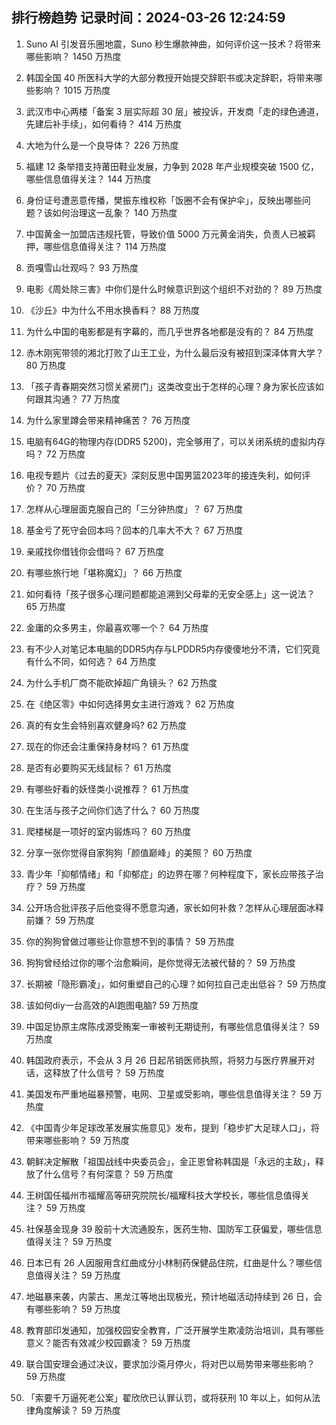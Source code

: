 
## 排行榜趋势 记录时间：2024-03-26 12:24:59
  
  1. Suno AI 引发音乐圈地震，Suno 秒生爆款神曲，如何评价这一技术？将带来哪些影响？ 1450 万热度
    
  2. 韩国全国 40 所医科大学的大部分教授开始提交辞职书或决定辞职，将带来哪些影响？ 1015 万热度
    
  3. 武汉市中心两楼「备案 3 层实际超 30 层」被投诉，开发商「走的绿色通道，先建后补手续」，如何看待？ 414 万热度
    
  4. 大地为什么是一个良导体？ 226 万热度
    
  5. 福建 12 条举措支持莆田鞋业发展，力争到 2028 年产业规模突破 1500 亿，哪些信息值得关注？ 144 万热度
    
  6. 身份证号遭恶意传播，樊振东维权称「饭圈不会有保护伞」，反映出哪些问题？该如何治理这一乱象？ 140 万热度
    
  7. 中国黄金一加盟店违规托管，导致价值 5000 万元黄金消失，负责人已被羁押，哪些信息值得关注？ 114 万热度
    
  8. 贡嘎雪山壮观吗？ 93 万热度
    
  9. 电影《周处除三害》中你们是什么时候意识到这个组织不对劲的？ 89 万热度
    
  10. 《沙丘》中为什么不用水换香料？ 88 万热度
    
  11. 为什么中国的电影都是有字幕的，而几乎世界各地都是没有的？ 84 万热度
    
  12. 赤木刚宪带领的湘北打败了山王工业，为什么最后没有被招到深泽体育大学？ 80 万热度
    
  13. 「孩子青春期突然习惯关紧房门」这类改变出于怎样的心理？身为家长应该如何跟其沟通？ 77 万热度
    
  14. 为什么家里蹲会带来精神痛苦？ 76 万热度
    
  15. 电脑有64G的物理内存(DDR5 5200)，完全够用了，可以关闭系统的虚拟内存吗？ 72 万热度
    
  16. 电视专题片《过去的夏天》深刻反思中国男篮2023年的接连失利，如何评价？ 70 万热度
    
  17. 怎样从心理层面克服自己的「三分钟热度」？ 67 万热度
    
  18. 基金亏了死守会回本吗？回本的几率大不大？ 67 万热度
    
  19. 亲戚找你借钱你会借吗？ 67 万热度
    
  20. 有哪些旅行地「堪称魔幻」？ 66 万热度
    
  21. 如何看待「孩子很多心理问题都能追溯到父母辈的无安全感上」这一说法？ 65 万热度
    
  22. 金庸的众多男主，你最喜欢哪一个？ 64 万热度
    
  23. 有不少人对笔记本电脑的DDR5内存与LPDDR5内存傻傻地分不清，它们究竟有什么不同，如何选？ 64 万热度
    
  24. 为什么手机厂商不能砍掉超广角镜头？ 62 万热度
    
  25. 在《绝区零》中如何选择男女主进行游戏？ 62 万热度
    
  26. 真的有女生会特别喜欢健身吗? 62 万热度
    
  27. 现在的你还会注重保持身材吗？ 61 万热度
    
  28. 是否有必要购买无线鼠标？ 61 万热度
    
  29. 有哪些好看的妖怪类小说推荐？ 61 万热度
    
  30. 在生活与孩子之间你们选了什么？ 60 万热度
    
  31. 爬楼梯是一项好的室内锻炼吗？ 60 万热度
    
  32. 分享一张你觉得自家狗狗「颜值巅峰」的美照？ 60 万热度
    
  33. 青少年「抑郁情绪」和「抑郁症」的边界在哪？何种程度下，家长应带孩子治疗？ 59 万热度
    
  34. 公开场合批评孩子后他变得不愿意沟通，家长如何补救？怎样从心理层面冰释前嫌？ 59 万热度
    
  35. 你的狗狗曾做过哪些让你意想不到的事情？ 59 万热度
    
  36. 狗狗曾经给过你的哪个治愈瞬间，是你觉得无法被代替的？ 59 万热度
    
  37. 长期被「隐形霸凌」，如何重塑自己的心理？如何拉自己走出低谷？ 59 万热度
    
  38. 该如何diy一台高效的AI跑图电脑? 59 万热度
    
  39. 中国足协原主席陈戌源受贿案一审被判无期徒刑，有哪些信息值得关注？ 59 万热度
    
  40. 韩国政府表示，不会从 3 月 26 日起吊销医师执照，将努力与医疗界展开对话，这释放了什么信号？ 59 万热度
    
  41. 美国发布严重地磁暴预警，电网、卫星或受影响，哪些信息值得关注？ 59 万热度
    
  42. 《中国青少年足球改革发展实施意见》发布，提到「稳步扩大足球人口」，将带来哪些影响？ 59 万热度
    
  43. 朝鲜决定解散「祖国战线中央委员会」，金正恩曾称韩国是「永远的主敌」，释放了什么信号？有何深意？ 59 万热度
    
  44. 王树国任福州市福耀高等研究院院长/福耀科技大学校长，哪些信息值得关注？ 59 万热度
    
  45. 社保基金现身 39 股前十大流通股东，医药生物、国防军工获偏爱，哪些信息值得关注？ 59 万热度
    
  46. 日本已有 26 人因服用含红曲成分小林制药保健品住院，红曲是什么？哪些信息值得关注？ 59 万热度
    
  47. 地磁暴来袭，内蒙古、黑龙江等地出现极光，预计地磁活动持续到 26 日，会有哪些影响？ 59 万热度
    
  48. 教育部印发通知，加强校园安全教育，广泛开展学生欺凌防治培训，具有哪些意义？能否有效减少校园霸凌？ 59 万热度
    
  49. 联合国安理会通过决议，要求加沙斋月停火，将对巴以局势带来哪些影响？ 59 万热度
    
  50. 「索要千万逼死老公案」翟欣欣已认罪认罚，或将获刑 10 年以上，如何从法律角度解读？ 59 万热度
    
